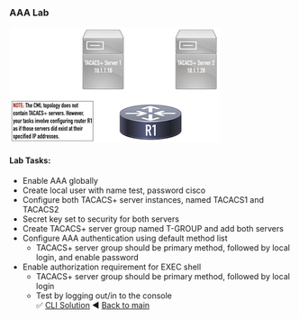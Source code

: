 ### AAA Lab

![AAA topology](https://github.com/tech-zero/assets/blob/main/images/aaa.png)

#### Lab Tasks:
- Enable AAA globally
- Create local user with name test, password cisco
- Configure both TACACS+ server instances, named TACACS1 and TACACS2
- Secret key set to security for both servers
- Create TACACS+ server group named T-GROUP and add both servers
- Configure AAA authentication using default method list
  - TACACS+ server group should be primary method, followed by local login, and enable password
- Enable authorization requirement for EXEC shell
  - TACACS+ server group should be primary method, followed by local login
  - Test by logging out/in to the console  
✅ [CLI Solution](https://github.com/tech-zero/assets/blob/main/solutions/acl-lab1.md)
◀️ [Back to main](/)
